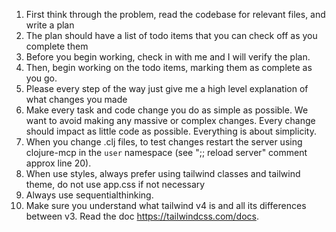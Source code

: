 1. First think through the problem, read the codebase for relevant files, and write a plan
2. The plan should have a list of todo items that you can check off as you complete them
3. Before you begin working, check in with me and I will verify the plan.
4. Then, begin working on the todo items, marking them as complete as you go.
5. Please every step of the way just give me a high level explanation of what changes you made
6. Make every task and code change you do as simple as possible. We want to avoid making any massive or complex changes. Every change should impact as little code as possible. Everything is about simplicity.
7. When you change .clj files, to test changes restart the server using clojure-mcp in the `user` namespace (see ";; reload server" comment approx line 20).
8. When use styles, always prefer using tailwind classes and tailwind theme, do not use app.css if not necessary
9. Always use sequentialthinking.
10. Make sure you understand what tailwind v4 is and all its differences between v3. Read the doc https://tailwindcss.com/docs.
